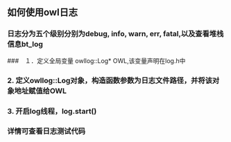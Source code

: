 ## 如何使用owl日志
###  日志分为五个级别分别为debug, info, warn, err, fatal,以及查看堆栈信息bt_log
###　１．定义全局变量 owllog::Log* OWL,该变量声明在log.h中
###  2. 定义owllog::Log对象，构造函数参数为日志文件路径，并将该对象地址赋值给OWL
###  3. 开启log线程，log.start()
###  详情可查看日志测试代码